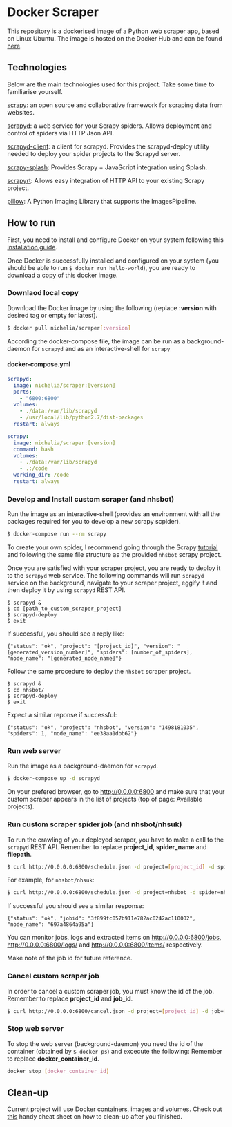 Docker Scraper
==============

This repository is a dockerised image of a Python web scraper app, based on Linux Ubuntu. The image is hosted on the Docker Hub and can be found [here][1].

## Technologies

Below are the main technologies used for this project. Take some time to familiarise yourself.

[scrapy][5]: an open source and collaborative framework for scraping data from websites.

[scrapyd][6]: a web service for your Scrapy spiders. Allows deployment and control of spiders via HTTP Json API. 

[scrapyd-client][7]: a client for scrapyd. Provides the scrapyd-deploy utility needed to deploy your spider projects to the Scrapyd server.

[scrapy-splash][8]: Provides Scrapy + JavaScript integration using Splash.

[scrapyrt][9]: Allows easy integration of HTTP API to your existing Scrapy project.

[pillow][10]: A Python Imaging Library that supports the ImagesPipeline.

## How to run

First, you need to install and configure Docker on your system following this [installation guide][2].

Once Docker is successfully installed and configured on your system (you should be able to run ```$ docker run hello-world```), you are ready to download a copy of this docker image.

### Downlaod local copy

Download the Docker image by using the following (replace **:version** with desired tag or empty for latest).

```bash
$ docker pull nichelia/scraper[:version]
```

According the docker-compose file, the image can be run as a background-daemon for ```scrapyd``` and as an interactive-shell for ```scrapy```

#### docker-compose.yml

```yaml
scrapyd:
  image: nichelia/scraper:[version]
  ports:
    - "6800:6800"
  volumes:
    - ./data:/var/lib/scrapyd
    - /usr/local/lib/python2.7/dist-packages
  restart: always

scrapy:
  image: nichelia/scraper:[version]
  command: bash
  volumes:
    - ./data:/var/lib/scrapyd
    - .:/code
  working_dir: /code
  restart: always
```

### Develop and Install custom scraper (and nhsbot)

Run the image as an interactive-shell (provides an environment with all the packages required for you to develop a new scrapy scpider).

```bash
$ docker-compose run --rm scrapy
```

To create your own spider, I recommend going through the Scrapy [tutorial][3] and following the same file structure as the provided ```nhsbot``` scrapy project.

Once you are satisfied with your scraper project, you are ready to deploy it to the ```scrapyd``` web service. The following commands will run ```scrapyd``` service on the background, navigate to your scraper project, eggify it and then deploy it by using ```scrapyd``` REST API.

```
$ scrapyd &
$ cd [path_to_custom_scraper_project]
$ scrapyd-deploy
$ exit
```

If successful, you should see a reply like:

```
{"status": "ok", "project": "[project_id]", "version": "[generated_version_number]", "spiders": [number_of_spiders], "node_name": "[generated_node_name]"}
```

Follow the same procedure to deploy the ```nhsbot``` scraper project.

```
$ scrapyd &
$ cd nhsbot/
$ scrapyd-deploy
$ exit
```

Expect a similar reponse if successful:

```
{"status": "ok", "project": "nhsbot", "version": "1498181035", "spiders": 1, "node_name": "ee38aa1dbb62"}
```

### Run web server

Run the image as a background-daemon for ```scrapyd```.

```bash
$ docker-compose up -d scrapyd
```

On your prefered browser, go to http://0.0.0.0:6800 and make sure that your custom scraper appears in the list of projects (top of page: Available projects).

### Run custom scraper spider job (and nhsbot/nhsuk)

To run the crawling of your deployed scraper, you have to make a call to the ```scrapyd``` REST API.
Remember to replace **project_id**, **spider_name** and **filepath**.

```bash
$ curl http://0.0.0.0:6800/schedule.json -d project=[project_id] -d spider=[spider_name] -d setting=FEED_URI=[filepath]
```

For example, for ```nhsbot/nhsuk```:
```bash
$ curl http://0.0.0.0:6800/schedule.json -d project=nhsbot -d spider=nhsuk -d setting=FEED_URI=file:///var/lib/scrapyd/items/nhsbot/nhsuk/sample.json
```

If successful you should see a similar response:

```
{"status": "ok", "jobid": "3f899fc057b911e782ac0242ac110002", "node_name": "697a4864a95a"}
```

You can monitor jobs, logs and extracted items on http://0.0.0.0:6800/jobs, http://0.0.0.0:6800/logs/ and http://0.0.0.0:6800/items/ respectively.

Make note of the job id for future reference.

### Cancel custom scraper job

In order to cancel a custom scraper job, you must know the id of the job.
Remember to replace **project_id** and **job_id**.

```bash
$ curl http://0.0.0.0:6800/cancel.json -d project=[project_id] -d job=[job_id]

```

### Stop web server

To stop the web server (background-daemon) you need the id of the container (obtained by ```$ docker ps```) and excecute the following:
Remember to replace **docker_container_id**.

```bash
docker stop [docker_container_id]
```

## Clean-up

Current project will use Docker containers, images and volumes. Check out [this][11] handy cheat sheet on how to clean-up after you finished.

[1]:  https://cloud.docker.com/swarm/nichelia/repository/docker/nichelia/scraper
[2]:  https://docs.docker.com/engine/installation
[3]:  https://doc.scrapy.org/en/latest/intro/tutorial.html#creating-a-project
[4]:  https://scrapyd.readthedocs.io/en/stable/deploy.html
[5]:  https://github.com/scrapy/scrapy
[6]:  https://github.com/scrapy/scrapyd
[7]:  https://github.com/scrapy/scrapyd-client
[8]:  https://github.com/scrapinghub/scrapy-splash
[9]:  https://github.com/scrapinghub/scrapyrt
[10]: https://github.com/python-pillow/Pillow
[11]: https://www.digitalocean.com/community/tutorials/how-to-remove-docker-images-containers-and-volumes